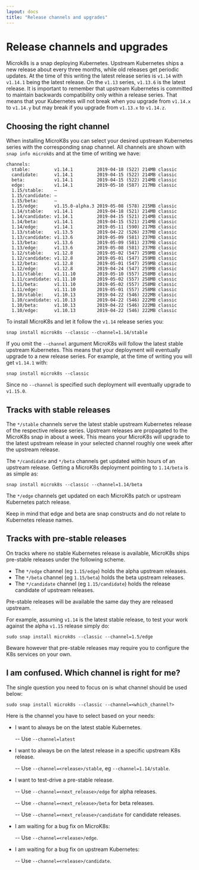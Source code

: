 ```yaml
---
layout: docs
title: "Release channels and upgrades"
---
```

# Release channels and upgrades

Microk8s is a snap deploying Kubernetes. Upstream Kubernetes ships a new release about every three months, while old releases get periodic updates. At the time of this writing the latest release series is `v1.14` with `v1.14.1` being the latest release. On the `v1.13` series, `v1.13.6` is the latest release. It is important to remember that upstream Kubernetes is committed to maintain backwards compatibility only within a release series. That means that your Kubernetes will not break when you upgrade from `v1.14.x` to `v1.14.y` but may break if you upgrade from `v1.13.x` to `v1.14.z`.


## Choosing the right channel

When installing MicroK8s you can select your desired upstream Kubernetes series with the corresponding snap channel. All channels are shown with `snap info microk8s` and at the time of writing we have:

```
channels:
  stable:         v1.14.1         2019-04-18 (522) 214MB classic
  candidate:      v1.14.1         2019-04-15 (522) 214MB classic
  beta:           v1.14.1         2019-04-15 (522) 214MB classic
  edge:           v1.14.1         2019-05-10 (587) 217MB classic
  1.15/stable:    –
  1.15/candidate: –
  1.15/beta:      –
  1.15/edge:      v1.15.0-alpha.3 2019-05-08 (578) 215MB classic
  1.14/stable:    v1.14.1         2019-04-18 (521) 214MB classic
  1.14/candidate: v1.14.1         2019-04-15 (521) 214MB classic
  1.14/beta:      v1.14.1         2019-04-15 (521) 214MB classic
  1.14/edge:      v1.14.1         2019-05-11 (590) 217MB classic
  1.13/stable:    v1.13.5         2019-04-22 (526) 237MB classic
  1.13/candidate: v1.13.6         2019-05-09 (581) 237MB classic
  1.13/beta:      v1.13.6         2019-05-09 (581) 237MB classic
  1.13/edge:      v1.13.6         2019-05-08 (581) 237MB classic
  1.12/stable:    v1.12.8         2019-05-02 (547) 259MB classic
  1.12/candidate: v1.12.8         2019-05-01 (547) 259MB classic
  1.12/beta:      v1.12.8         2019-05-01 (547) 259MB classic
  1.12/edge:      v1.12.8         2019-04-24 (547) 259MB classic
  1.11/stable:    v1.11.10        2019-05-10 (557) 258MB classic
  1.11/candidate: v1.11.10        2019-05-02 (557) 258MB classic
  1.11/beta:      v1.11.10        2019-05-02 (557) 258MB classic
  1.11/edge:      v1.11.10        2019-05-01 (557) 258MB classic
  1.10/stable:    v1.10.13        2019-04-22 (546) 222MB classic
  1.10/candidate: v1.10.13        2019-04-22 (546) 222MB classic
  1.10/beta:      v1.10.13        2019-04-22 (546) 222MB classic
  1.10/edge:      v1.10.13        2019-04-22 (546) 222MB classic
```

To install MicroK8s and let it follow the `v1.14` release series you:

```
snap install microk8s --classic --channel=1.14/stable
```

If you omit the `--channel` argument MicroK8s will follow the latest stable upstream Kubernetes. This means that your deployment will eventually upgrade to a new release series. For example, at the time of writing you will get `v1.14.1` with:

```
snap install microk8s --classic
```

Since no `--channel` is specified such deployment will eventually upgrade to `v1.15.0`.


## Tracks with stable releases

The `*/stable` channels serve the latest stable upstream Kubernetes release of the respective release series. Upstream releases are propagated to the MicroK8s snap in about a week. This means your MicroK8s will upgrade to the latest upstream release in your selected channel roughly one week after the upstream release.

The `*/candidate` and `*/beta` channels get updated within hours of an upstream release. Getting a MicroK8s deployment pointing to `1.14/beta` is as simple as:

```
snap install microk8s --classic --channel=1.14/beta
```

The `*/edge` channels get updated on each MicroK8s patch or upstream Kubernetes patch release.

Keep in mind that edge and beta are snap constructs and do not relate to Kubernetes release names.


## Tracks with pre-stable releases

On tracks where no stable Kubernetes release is available, MicroK8s ships pre-stable releases under the following scheme. 

- The `*/edge` channel (eg `1.15/edge`) holds the alpha upstream releases. 
- The `*/beta` channel (eg `1.15/beta`) holds the beta upstream releases.
- The `*/candidate` channel (eg `1.15/candidate`) holds the release candidate of upstream releases.

Pre-stable releases will be available the same day they are released upstream. 

For example, assuming `v1.14` is the latest stable release, to test your work against the alpha `v1.15` release simply do:

```
sudo snap install microk8s --classic --channel=1.5/edge
```

Beware however that pre-stable releases may require you to configure the K8s services on your own.


## I am confused. Which channel is right for me?

The single question you need to focus on is what channel should be used below:

```
sudo snap install microk8s --classic --channel=<which_channel?>
```

Here is the channel you have to select based on your needs:

 - I want to always be on the latest stable Kubernetes.

   -- Use `--channel=latest`

 - I want to always be on the latest release in a specific upstream K8s release.

   -- Use `--channel=<release>/stable`, eg `--channel=1.14/stable`. 

 - I want to test-drive a pre-stable release.

   -- Use `--channel=<next_release>/edge` for alpha releases.

   -- Use `--channel=<next_release>/beta` for beta releases.

   -- Use `--channel=<next_release>/candidate` for candidate releases.

 - I am waiting for a bug fix on MicroK8s:

   -- Use `--channel=<release>/edge`.

 - I am waiting for a bug fix on upstream Kubernetes:

   -- Use `--channel=<release>/candidate`.
